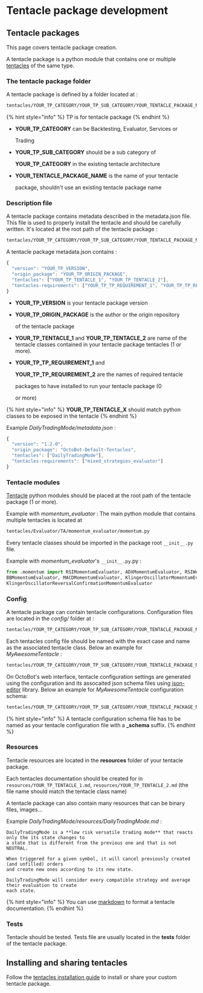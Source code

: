 # Tentacle package development

## Tentacle packages

This page covers tentacle package creation.

A tentacle package is a python module that contains one or multiple [tentacles](tentacle-development.md) of the same type.

### The tentacle package folder

A tentacle package is defined by a folder located at :

```bash
tentacles/YOUR_TP_CATEGORY/YOUR_TP_SUB_CATEGORY/YOUR_TENTACLE_PACKAGE_NAME/
```

{% hint style="info" %}
TP is for tentacle package
{% endhint %}

* **YOUR_TP_CATEGORY** can be Backtesting, Evaluator, Services or

  Trading

* **YOUR_TP_SUB_CATEGORY** should be a sub category of

  **YOUR_TP_CATEGORY** in the existing tentacle architecture

* **YOUR_TENTACLE_PACKAGE_NAME** is the name of your tentacle

  package, shouldn't use an existing tentacle package name

### Description file

A tentacle package contains metadata described in the metadata.json file. This file is used to properly install the tentacle and should be carefully written. It's located at the root path of the tentacle package :

```bash
tentacles/YOUR_TP_CATEGORY/YOUR_TP_SUB_CATEGORY/YOUR_TENTACLE_PACKAGE_NAME/metadata.json
```

A tentacle package metadata.json contains :

```javascript
{
  "version": "YOUR_TP_VERSION",
  "origin_package": "YOUR_TP_ORIGIN_PACKAGE",
  "tentacles": ["YOUR_TP_TENTACLE_1", "YOUR_TP_TENTACLE_2"],
  "tentacles-requirements": ["YOUR_TP_TP_REQUIREMENT_1", "YOUR_TP_TP_REQUIREMENT_2"]
}
```

* **YOUR_TP_VERSION** is your tentacle package version
* **YOUR_TP_ORIGIN_PACKAGE** is the author or the origin repository

  of the tentacle package

* **YOUR_TP_TENTACLE_1** and **YOUR_TP_TENTACLE_2** are name of the tentacle classes contained in your tentacle package tentacles (1 or more).

* **YOUR_TP_TP_REQUIREMENT_1** and

  **YOUR_TP_TP_REQUIREMENT_2** are the names of required tentacle

  packages to have installed to run your tentacle package (0

  or more)

{% hint style="info" %}
**YOUR_TP_TENTACLE_X** should match python classes to be exposed in the tentacle
{% endhint %}

Example _DailyTradingMode/metadata.json_ :

```javascript
{
  "version": "1.2.0",
  "origin_package": "OctoBot-Default-Tentacles",
  "tentacles": ["DailyTradingMode"],
  "tentacles-requirements": ["mixed_strategies_evaluator"]
}
```

### Tentacle modules

[Tentacle](tentacle-development.md) python modules should be placed at the root path of the tentacle package (1 or more).

Example with _momentum_evaluator_ : The main python module that contains multiple tentacles is located at

```bash
tentacles/Evaluator/TA/momentum_evaluator/momentum.py
```

Every tentacle classes should be imported in the package root `__init__.py` file.

Example with _momentum_evaluator_'s `__init__.py`.py :

```python
from .momentum import RSIMomentumEvaluator, ADXMomentumEvaluator, RSIWeightMomentumEvaluator, 
BBMomentumEvaluator, MACDMomentumEvaluator, KlingerOscillatorMomentumEvaluator, 
KlingerOscillatorReversalConfirmationMomentumEvaluator
```

### Config

A tentacle package can contain tentacle configurations. Configuration files are located in the _config/_ folder at :

```bash
tentacles/YOUR_TP_CATEGORY/YOUR_TP_SUB_CATEGORY/YOUR_TENTACLE_PACKAGE_NAME/config/
```

Each tentacles config file should be named with the exact case and name as the associated tentacle class. Below an example for _MyAwesomeTentacle_ :

```bash
tentacles/YOUR_TP_CATEGORY/YOUR_TP_SUB_CATEGORY/YOUR_TENTACLE_PACKAGE_NAME/config/MyAwesomeTentacle.json
```

On OctoBot's web interface, tentacle configuration settings are generated using the configuration and its assocaited json schema files using [json-editor](https://github.com/json-editor/json-editor) library. Below an example for _MyAwesomeTentacle_ configuration schema:

```bash
tentacles/YOUR_TP_CATEGORY/YOUR_TP_SUB_CATEGORY/YOUR_TENTACLE_PACKAGE_NAME/config/MyAwesomeTentacle_schema.json
```

{% hint style="info" %}
A tentacle configuration schema file has to be named as your tentacle configuration file with a **_schema** suffix.
{% endhint %}

### Resources

Tentacle resources are located in the **resources** folder of your tentacle package.

Each tentacles documentation should be created for in `resources/YOUR_TP_TENTACLE_1.md`, `resources/YOUR_TP_TENTACLE_2.md` (the file name should match the tentacle class name)

A tentacle package can also contain many resources that can be binary files, images...

Example _DailyTradingMode/resources/DailyTradingMode.md_ :

```text
DailyTradingMode is a **low risk versatile trading mode** that reacts only the its state changes to
a state that is different from the previous one and that is not NEUTRAL.

When triggered for a given symbol, it will cancel previously created (and unfilled) orders
and create new ones according to its new state.

DailyTradingMode will consider every compatible strategy and average their evaluation to create
each state.
```

{% hint style="info" %}
You can use [markdown](https://www.markdownguide.org/cheat-sheet) to format a tentacle documentation.
{% endhint %}

### Tests

Tentacle should be tested. Tests file are usually located in the **tests** folder of the tentacle package.

## Installing and sharing tentacles

Follow the [tentacles installation guide](../guides/customize-your-octobot.md#installing-tentacles) to install or share your custom tentacle package.

